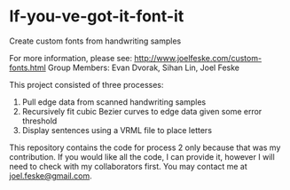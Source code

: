 # If-you-ve-got-it-font-it
Create custom fonts from handwriting samples

For more information, please see: http://www.joelfeske.com/custom-fonts.html
Group Members: Evan Dvorak, Sihan Lin, Joel Feske

This project consisted of three processes:
  1. Pull edge data from scanned handwriting samples
  2. Recursively fit cubic Bezier curves to edge data given some error threshold
  3. Display sentences using a VRML file to place letters
  
This repository contains the code for process 2 only because that was my contribution. If you would like all the code, I can provide it, however I will need to check with my collaborators first. You may contact me at joel.feske@gmail.com. 
